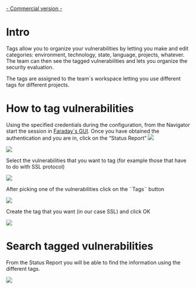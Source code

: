 [- Commercial version -](http://faradaysec.com/buy.html)

# Intro

Tags allow you to organize your vulnerabilities by letting you make and edit categories: environment, technology, state, language, projects, whatever. The team can then see the tagged vulnerabilities and lets you organize the security evaluation.

The tags are assigned to the team´s workspace letting you use different tags for different projects.

# How to tag vulnerabilities

Using the specified credentials during the configuration, from the Navigator start the session in  [Faraday´s GUI](https://github.com/tartamar/faraday/wiki/Web-UI). Once you have obtained the authentication and you are in, click on the “Status Report” ![](https://raw.github.com/wiki/tartamar/faraday/images/faraday_statusreport_icono.png)

![](https://raw.github.com/wiki/tartamar/faraday/images/faraday_statusreport_list.png)

Select the vulnerabilities that you want to tag (for example those that have to do with SSL protocol)

![](https://raw.github.com/wiki/tartamar/faraday/images/faraday_statusreport_listselected.png)

After picking one of the vulnerabilities click on the ¨Tags¨ button

![](https://raw.github.com/wiki/tartamar/faraday/images/faraday_statusreport_tagsadd.png)

Create the tag that you want (in our case SSL) and click OK

![](https://raw.github.com/wiki/tartamar/faraday/images/faraday_statusreport_tagsadded.png)


# Search tagged vulnerabilities

From the Status Report you will be able to find the information using the different tags.

![](https://raw.github.com/wiki/tartamar/faraday/images/faraday_statusreport_tagssearch.png)
